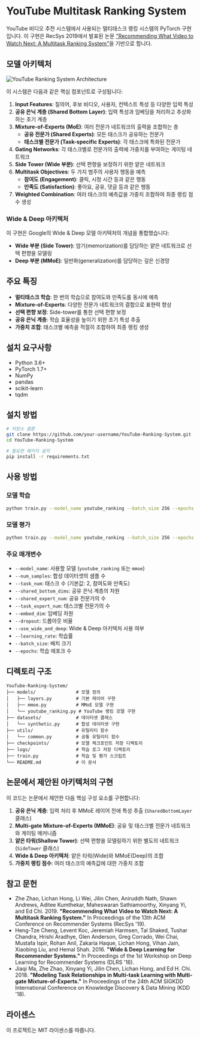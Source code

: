 # YouTube Multitask Ranking System

YouTube 비디오 추천 시스템에서 사용되는 멀티태스크 랭킹 시스템의 PyTorch 구현입니다. 이 구현은 RecSys 2019에서 발표된 논문 ["Recommending What Video to Watch Next: A Multitask Ranking System"](https://dl.acm.org/doi/10.1145/3298689.3346997)을 기반으로 합니다.

## 모델 아키텍처

![YouTube Ranking System Architecture](https://i.imgur.com/placeholder-image.png)

이 시스템은 다음과 같은 핵심 컴포넌트로 구성됩니다:

1. **Input Features**: 질의어, 후보 비디오, 사용자, 컨텍스트 특성 등 다양한 입력 특성
2. **공유 은닉 계층 (Shared Bottom Layer)**: 입력 특성과 임베딩을 처리하고 추상화하는 초기 계층
3. **Mixture-of-Experts (MoE)**: 여러 전문가 네트워크의 출력을 조합하는 층
   - **공유 전문가 (Shared Experts)**: 모든 태스크가 공유하는 전문가
   - **태스크별 전문가 (Task-specific Experts)**: 각 태스크에 특화된 전문가
4. **Gating Networks**: 각 태스크별로 전문가의 출력에 가중치를 부여하는 게이팅 네트워크
5. **Side Tower (Wide 부분)**: 선택 편향을 보정하기 위한 얕은 네트워크
6. **Multitask Objectives**: 두 가지 범주의 사용자 행동을 예측
   - **참여도 (Engagement)**: 클릭, 시청 시간 등과 같은 행동
   - **만족도 (Satisfaction)**: 좋아요, 공유, 댓글 등과 같은 행동
7. **Weighted Combination**: 여러 태스크의 예측값을 가중치 조합하여 최종 랭킹 점수 생성

### Wide & Deep 아키텍처

이 구현은 Google의 Wide & Deep 모델 아키텍처의 개념을 통합했습니다:
- **Wide 부분 (Side Tower)**: 암기(memorization)를 담당하는 얕은 네트워크로 선택 편향을 모델링
- **Deep 부분 (MMoE)**: 일반화(generalization)를 담당하는 깊은 신경망

## 주요 특징

- **멀티태스크 학습**: 한 번의 학습으로 참여도와 만족도를 동시에 예측
- **Mixture-of-Experts**: 다양한 전문가 네트워크의 결합으로 표현력 향상
- **선택 편향 보정**: Side-tower를 통한 선택 편향 보정
- **공유 은닉 계층**: 학습 효율성을 높이기 위한 초기 특성 추출
- **가중치 조합**: 태스크별 예측을 적절히 조합하여 최종 랭킹 생성

## 설치 요구사항

- Python 3.6+
- PyTorch 1.7+
- NumPy
- pandas
- scikit-learn
- tqdm

## 설치 방법

```bash
# 저장소 클론
git clone https://github.com/your-username/YouTube-Ranking-System.git
cd YouTube-Ranking-System

# 필요한 패키지 설치
pip install -r requirements.txt
```

## 사용 방법

### 모델 학습

```bash
python train.py --model_name youtube_ranking --batch_size 256 --epochs 50 --use_wide_and_deep
```

### 모델 평가

```bash
python train.py --model_name youtube_ranking --batch_size 256 --epochs 0 --use_wide_and_deep
```

### 주요 매개변수

- `--model_name`: 사용할 모델 (`youtube_ranking` 또는 `mmoe`)
- `--num_samples`: 합성 데이터셋의 샘플 수
- `--task_num`: 태스크 수 (기본값: 2, 참여도와 만족도)
- `--shared_bottom_dims`: 공유 은닉 계층의 차원
- `--shared_expert_num`: 공유 전문가의 수
- `--task_expert_num`: 태스크별 전문가의 수
- `--embed_dim`: 임베딩 차원
- `--dropout`: 드롭아웃 비율
- `--use_wide_and_deep`: Wide & Deep 아키텍처 사용 여부
- `--learning_rate`: 학습률
- `--batch_size`: 배치 크기
- `--epochs`: 학습 에포크 수

## 디렉토리 구조

```
YouTube-Ranking-System/
├── models/               # 모델 정의
│   ├── layers.py         # 기본 레이어 구현
│   ├── mmoe.py           # MMoE 모델 구현
│   └── youtube_ranking.py # YouTube 랭킹 모델 구현
├── datasets/             # 데이터셋 클래스
│   └── synthetic.py      # 합성 데이터셋 구현
├── utils/                # 유틸리티 함수
│   └── common.py         # 공통 유틸리티 함수
├── checkpoints/          # 모델 체크포인트 저장 디렉토리
├── logs/                 # 학습 로그 저장 디렉토리
├── train.py              # 학습 및 평가 스크립트
└── README.md             # 이 문서
```

## 논문에서 제안된 아키텍처의 구현

이 코드는 논문에서 제안한 다음 핵심 구성 요소를 구현합니다:

1. **공유 은닉 계층**: 입력 처리 후 MMoE 레이어 전에 특성 추출 (`SharedBottomLayer` 클래스)
2. **Multi-gate Mixture-of-Experts (MMoE)**: 공유 및 태스크별 전문가 네트워크와 게이팅 메커니즘
3. **얕은 타워(Shallow Tower)**: 선택 편향을 모델링하기 위한 별도의 네트워크 (`SideTower` 클래스)
4. **Wide & Deep 아키텍처**: 얕은 타워(Wide)와 MMoE(Deep)의 조합
5. **가중치 랭킹 점수**: 여러 태스크의 예측값에 대한 가중치 조합

## 참고 문헌

- Zhe Zhao, Lichan Hong, Li Wei, Jilin Chen, Aniruddh Nath, Shawn Andrews, Aditee Kumthekar, Maheswaran Sathiamoorthy, Xinyang Yi, and Ed Chi. 2019. **"Recommending What Video to Watch Next: A Multitask Ranking System."** In Proceedings of the 13th ACM Conference on Recommender Systems (RecSys '19).
- Heng-Tze Cheng, Levent Koc, Jeremiah Harmsen, Tal Shaked, Tushar Chandra, Hrishi Aradhye, Glen Anderson, Greg Corrado, Wei Chai, Mustafa Ispir, Rohan Anil, Zakaria Haque, Lichan Hong, Vihan Jain, Xiaobing Liu, and Hemal Shah. 2016. **"Wide & Deep Learning for Recommender Systems."** In Proceedings of the 1st Workshop on Deep Learning for Recommender Systems (DLRS '16).
- Jiaqi Ma, Zhe Zhao, Xinyang Yi, Jilin Chen, Lichan Hong, and Ed H. Chi. 2018. **"Modeling Task Relationships in Multi-task Learning with Multi-gate Mixture-of-Experts."** In Proceedings of the 24th ACM SIGKDD International Conference on Knowledge Discovery & Data Mining (KDD '18).

## 라이센스

이 프로젝트는 MIT 라이센스를 따릅니다. 